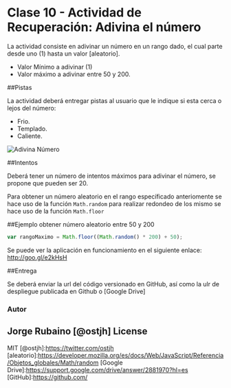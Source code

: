 # Clase 10 - Actividad de Recuperación: Adivina el número

La actividad consiste en adivinar un número en un rango dado, el cual parte desde uno (1) hasta un valor [aleatorio].
* Valor Mínimo a adivinar (1)
* Valor máximo a adivinar entre 50 y 200.

##Pistas

La actividad deberá entregar pistas al usuario que le indique si esta cerca o lejos del número:

* Frio.
* Templado.
* Caliente.


![Adivina Número](https://dl.dropboxusercontent.com/u/181689/adivinaNumero.gif) 


##Intentos

Deberá tener un número de intentos máximos para adivinar el número, se propone que pueden ser 20.

Para obtener un número aleatorio en el rango específicado anteriomente se hace uso de la función ```Math.random``` para realizar redondeo de los mismo se hace uso de la función ```Math.floor```

##Ejemplo obtener número aleatorio entre 50 y 200

```javascript
var rangoMaximo = Math.floor((Math.random() * 200) + 50);
```

Se puede ver la aplicación en funcionamiento en el siguiente enlace: http://goo.gl/e2kHsH

##Entrega

Se deberá enviar la url del código versionado en GitHub, así como la ulr de despliegue publicada en Github o [Google Drive]

### Autor
Jorge Rubaino [@ostjh]
License
----
MIT
[@ostjh]:https://twitter.com/ostjh
[aleatorio]:https://developer.mozilla.org/es/docs/Web/JavaScript/Referencia/Objetos_globales/Math/random
[Google Drive]:https://support.google.com/drive/answer/2881970?hl=es
[GitHub]:https://github.com/
